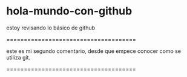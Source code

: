 hola-mundo-con-github
=====================

estoy revisando lo básico de github

=====================================

este es mi segundo comentario, desde que empece conocer
como se utiliza git.

=====================================
